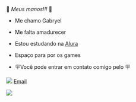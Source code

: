 🥖 *Meus manos!!!* 🥖

- Me chamo Gabryel
- Me falta amadurecer
-  Estou estudando na [Alura](https://www.alura.com.br/)

-  Espaço para por os games


- 🪧Você pode entrar em contato comigo pelo 🪧 

![](https://img.shields.io/badge/Gmail-D14836?style=for-the-badge&logo=gmail&logoColor=white) [Email](gabryel.nyckolas.silva@escola.pr.gov.br)

![](https://media.tenor.com/wTexepHXUmQAAAAM/timon-pumba.gif)
